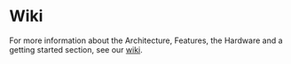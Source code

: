 # Wiki

For more information about the Architecture, Features, the Hardware and a getting started section, see our [wiki](https://github.com/MOSAIC-LoPoW/octa-stack-students/wiki).
